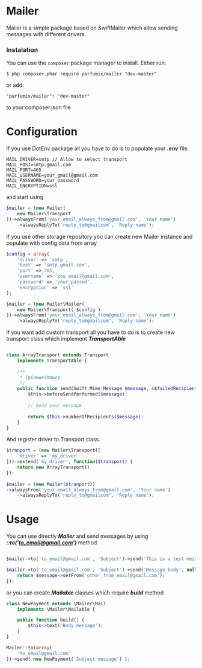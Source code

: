 # Mailer 

Mailer is a simple package based on SwiftMailer which allow sending messages with different drivers.

### Instalation
You can use the `composer` package manager to install. Either run:

    $ php composer.phar require parfumix/mailer "dev-master"

or add:

    "parfumix/mailer": "dev-master"

to your composer.json file

# Configuration

If you use DotEnv package all you have to do is to populate your ***.env*** file.

```env
MAIL_DRIVER=smtp // Allow to select transport
MAIL_HOST=smtp.gmail.com
MAIL_PORT=465
MAIL_USERNAME=your_gmail@gmail.com
MAIL_PASSWORD=your_password
MAIL_ENCRYPTION=ssl
```

and start using 

```php
$mailer = (new Mailer(
    new Mailer\Transport
))->alwaysFrom('your_email_always_from@gmail.com', 'Your name')
    ->alwaysReplyTo('reply_to@gmailcom', 'Reply name');
```

If you use other storage repository you can create new Mailer instance and populate with config data from array

```php
$config = array(
    'driver' => 'smtp',
    'host' => 'smtp.gmail.com',
    'port' => 465,
    'username' => 'you_email@gmail.com',
    'password' => 'your_passwd',
    'encryption' => 'ssl'
);

$mailer = (new Mailer\Mailer(
    new Mailer\Transport( $config )
))->alwaysFrom('your_email_always_from@gmail.com', 'Your name')
    ->alwaysReplyTo('reply_to@gmailcom', 'Reply name');
```

If you want add custom transport all you have to do is to create new transport class which implement ***TransportAble***

```php

class ArrayTransport extends Transport
    implements TransportAble {
    
    /**
     * {@inheritdoc}
     */
    public function send(Swift_Mime_Message $message, &$failedRecipients = null) {
        $this->beforeSendPerformed($message);
        
        // Send your message
    
        return $this->numberOfRecipients($message);
    }
}
```

And register driver to Transport class.

```php
$tranport = (new Mailer\Transport([
    'driver' => 'my_driver'
]))->extend('my_driver', function($transport) {
    return new ArrayTransport()
});
    
$mailer = (new Mailer($tranport))
->alwaysFrom('your_email_always_from@gmail.com', 'Your name')
    ->alwaysReplyTo('reply_to@gmailcom', 'Reply name');

```
    
# Usage

You can use directly ***Mailer*** and send messages by using ***::to('to_email@gmail.com')*** method

```php

$mailer->to('to_email@gmail.com', 'Subject')->send('This is a test message');

$mailer->to('to_email@gmail.com', 'Subject')->send('Message body', null, function (\Mailer\Message $message) {
    return $message->setFrom('other_from_email@gmail.com');
});
```

or you can create ***Mailable*** classes which require ***build*** method

```php
class NewPayment extends \Mailer\Mail
    implements \Mailer\Mailable {

    public function build() {
        $this->text('Body message');
    }
}

Mailer::to(array(
    'to_email@gmail.com'
))->send( new NewPayment('Subject message') );
```


